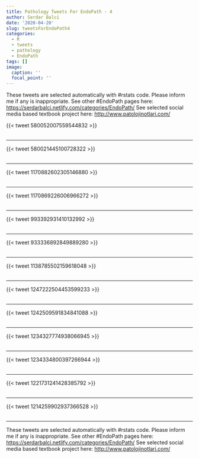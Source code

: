 ```yaml
---
title: Pathology Tweets For EndoPath - 4
author: Serdar Balci
date: '2020-04-20'
slug: tweetsForEndoPath4
categories:
  - R
  - tweets
  - pathology
  - EndoPath
tags: []
image:
  caption: ''
  focal_point: ''
---
```



These tweets are selected automatically with #rstats code. Please inform me if any is inappropriate.
See other #EndoPath pages here: https://serdarbalci.netlify.com/categories/EndoPath/ 
See selected social media based textbook project here: http://www.patolojinotlari.com/

{{< tweet 580052007559544832 >}}
<br>
<br>
<hr>
{{< tweet 580021445100728322 >}}
<br>
<br>
<hr>
{{< tweet 1170882602305146880 >}}
<br>
<br>
<hr>
{{< tweet 1170869226006966272 >}}
<br>
<br>
<hr>
{{< tweet 993392931410132992 >}}
<br>
<br>
<hr>
{{< tweet 933336892849889280 >}}
<br>
<br>
<hr>
{{< tweet 1138785502159618048 >}}
<br>
<br>
<hr>
{{< tweet 1247222504453599233 >}}
<br>
<br>
<hr>
{{< tweet 1242509591834841088 >}}
<br>
<br>
<hr>
{{< tweet 1234327774938066945 >}}
<br>
<br>
<hr>
{{< tweet 1234334800397266944 >}}
<br>
<br>
<hr>
{{< tweet 1221731241428385792 >}}
<br>
<br>
<hr>
{{< tweet 1214259902937366528 >}}
<br>
<br>
<hr>


These tweets are selected automatically with #rstats code. Please inform me if any is inappropriate.
See other #EndoPath pages here: https://serdarbalci.netlify.com/categories/EndoPath/ 
See selected social media based textbook project here: http://www.patolojinotlari.com/
